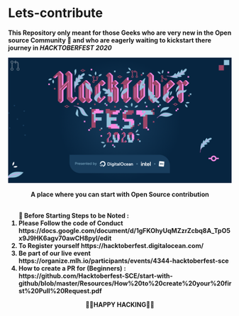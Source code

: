 # Lets-contribute

<B>This Repository only meant for those Geeks who are very new in the Open source Community 🤩 and who are eagerly waiting  to kickstart there journey in *HACKTOBERFEST 2020* </B></div>

![hacktoberfest](https://github.com/Hacktoberfest-SCE/start-with-github/blob/master/Resources/HF2020%20Events%201920x1080%20Centered.png)
<div align="center"> <b>A place where you can start with Open Source contribution<b> </div> <br>
  
<ol> 
📌 Before Starting <B>Steps to be Noted :</B> 
        <li><B> Please Follow the code of Conduct https://docs.google.com/document/d/1gFKOhyUqMZzrZcbq8A_TpO5x9J9HK6agv70awCH8pyI/edit</li> 
  <li><B> To Register yourself https://hacktoberfest.digitalocean.com/ <br>
  <li><B> Be part of our live event https://organize.mlh.io/participants/events/4344-hacktoberfest-sce <br>
  <li><B> How to create a PR for (Beginners) : https://github.com/Hacktoberfest-SCE/start-with-github/blob/master/Resources/How%20to%20create%20your%20first%20Pull%20Request.pdf
</ol>
    <div align="center"> 🎊🎊HAPPY HACKING🎊🎊 </div>
